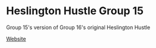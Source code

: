 # Heslington Hustle Group 15
Group 15's version of Group 16's original Heslington Hustle

[Website](https://lukehcjackson.github.io/Assess2G15.github.io/)
